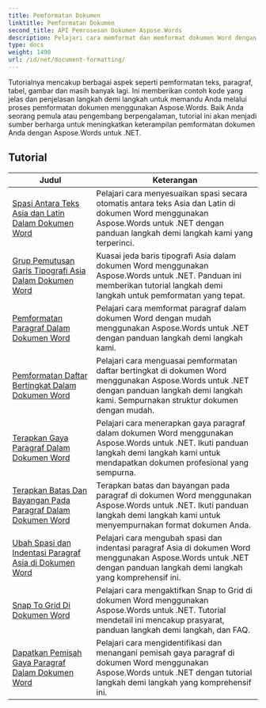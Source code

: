 ```yaml
---
title: Pemformatan Dokumen
linktitle: Pemformatan Dokumen
second_title: API Pemrosesan Dokumen Aspose.Words
description: Pelajari cara memformat dan memformat dokumen Word dengan Aspose.Words untuk .NET. Tutorial ini akan memandu Anda melalui berbagai teknik tata letak, gaya, penomoran, pembuatan paragraf, font, dan banyak lagi.
type: docs
weight: 1490
url: /id/net/document-formatting/
---
```


Tutorialnya mencakup berbagai aspek seperti pemformatan teks, paragraf, tabel, gambar dan masih banyak lagi. Ini memberikan contoh kode yang jelas dan penjelasan langkah demi langkah untuk memandu Anda melalui proses pemformatan dokumen menggunakan Aspose.Words. Baik Anda seorang pemula atau pengembang berpengalaman, tutorial ini akan menjadi sumber berharga untuk meningkatkan keterampilan pemformatan dokumen Anda dengan Aspose.Words untuk .NET.

 ## Tutorial
| Judul | Keterangan |
| --- | --- |
| [Spasi Antara Teks Asia dan Latin Dalam Dokumen Word](./space-between-asian-and-latin-text/) | Pelajari cara menyesuaikan spasi secara otomatis antara teks Asia dan Latin di dokumen Word menggunakan Aspose.Words untuk .NET dengan panduan langkah demi langkah kami yang terperinci. |
| [Grup Pemutusan Garis Tipografi Asia Dalam Dokumen Word](./asian-typography-line-break-group/) | Kuasai jeda baris tipografi Asia dalam dokumen Word menggunakan Aspose.Words untuk .NET. Panduan ini memberikan tutorial langkah demi langkah untuk pemformatan yang tepat. |
| [Pemformatan Paragraf Dalam Dokumen Word](./paragraph-formatting/) | Pelajari cara memformat paragraf dalam dokumen Word dengan mudah menggunakan Aspose.Words untuk .NET dengan panduan langkah demi langkah kami. |
| [Pemformatan Daftar Bertingkat Dalam Dokumen Word](./multilevel-list-formatting/) | Pelajari cara menguasai pemformatan daftar bertingkat di dokumen Word menggunakan Aspose.Words untuk .NET dengan panduan langkah demi langkah kami. Sempurnakan struktur dokumen dengan mudah. |
| [Terapkan Gaya Paragraf Dalam Dokumen Word](./apply-paragraph-style/) | Pelajari cara menerapkan gaya paragraf dalam dokumen Word menggunakan Aspose.Words untuk .NET. Ikuti panduan langkah demi langkah kami untuk mendapatkan dokumen profesional yang sempurna. |
| [Terapkan Batas Dan Bayangan Pada Paragraf Dalam Dokumen Word](./apply-borders-and-shading-to-paragraph/) | Terapkan batas dan bayangan pada paragraf di dokumen Word menggunakan Aspose.Words untuk .NET. Ikuti panduan langkah demi langkah kami untuk menyempurnakan format dokumen Anda. |
| [Ubah Spasi dan Indentasi Paragraf Asia di Dokumen Word](./change-asian-paragraph-spacing-and-indents/) | Pelajari cara mengubah spasi dan indentasi paragraf Asia di dokumen Word menggunakan Aspose.Words untuk .NET dengan panduan langkah demi langkah yang komprehensif ini. |
| [Snap To Grid Di Dokumen Word](./snap-to-grid/) | Pelajari cara mengaktifkan Snap to Grid di dokumen Word menggunakan Aspose.Words untuk .NET. Tutorial mendetail ini mencakup prasyarat, panduan langkah demi langkah, dan FAQ. |
| [Dapatkan Pemisah Gaya Paragraf Dalam Dokumen Word](./get-paragraph-style-separator/) | Pelajari cara mengidentifikasi dan menangani pemisah gaya paragraf di dokumen Word menggunakan Aspose.Words untuk .NET dengan tutorial langkah demi langkah yang komprehensif ini. |